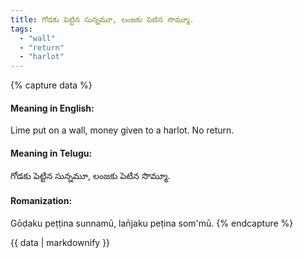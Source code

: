 ```yaml
---
title: గోడకు పెట్టిన సున్నమూ, లంజకు పెటిన సొమ్మూ.
tags:
  - "wall"
  - "return"
  - "harlot"
---
```


{% capture data %}
#### Meaning in English:
Lime put on a wall, money given to a harlot.
No return.

#### Meaning in Telugu:
గోడకు పెట్టిన సున్నమూ, లంజకు పెటిన సొమ్మూ.

#### Romanization:
Gōḍaku peṭṭina sunnamū, lan̄jaku peṭina som'mū.
{% endcapture %}

{{ data | markdownify }}

